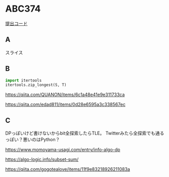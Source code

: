 # ABC374

[提出コード](../submissions/abc374/)

## A

スライス

## B

```Python
import itertools
itertools.zip_longest(S, T)
```

https://qiita.com/QUANON/items/6c1a48e41e9e311733ca

https://qiita.com/edad811/items/0d28e6595a3c338567ec


## C

DPっぽいけど書けないからbit全探索したらTLE。
Twitterみたら全探索でも通るっぽい？悪いのはPython？

https://www.momoyama-usagi.com/entry/info-algo-dp

https://algo-logic.info/subset-sum/

https://qiita.com/gogotealove/items/11f9e83218926211083a
